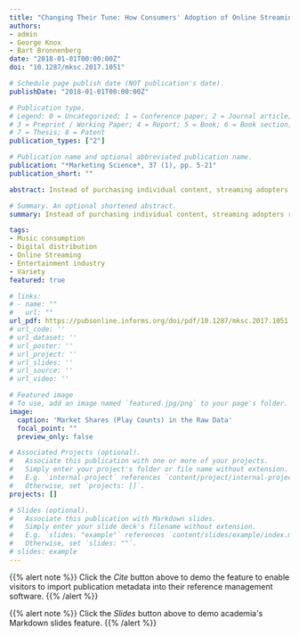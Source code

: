 ```yaml
---
title: "Changing Their Tune: How Consumers' Adoption of Online Streaming Affects Music Consumption and Discovery"
authors:
- admin
- George Knox
- Bart Bronnenberg
date: "2018-01-01T00:00:00Z"
doi: "10.1287/mksc.2017.1051"

# Schedule page publish date (NOT publication's date).
publishDate: "2018-01-01T00:00:00Z"

# Publication type.
# Legend: 0 = Uncategorized; 1 = Conference paper; 2 = Journal article;
# 3 = Preprint / Working Paper; 4 = Report; 5 = Book; 6 = Book section;
# 7 = Thesis; 8 = Patent
publication_types: ["2"]

# Publication name and optional abbreviated publication name.
publication: "*Marketing Science*, 37 (1), pp. 5-21"
publication_short: ""

abstract: Instead of purchasing individual content, streaming adopters rent access to libraries, with content being free at the margin. In this paper, we study how the adoption of music streaming affects consumers’ listening behavior. Using a unique panel data set of individual consumers’ listening histories across many digital music platforms, adoption of streaming leads to very large increases in quantity and diversity of consumption in the first months after adoption. Although the effects attenuate somewhat over time, even after half a year, adopters play substantially more, and more diverse, music. Relative to music ownership where experimentation is expensive, adoption of streaming increases new music discovery, and users’ best discoveries have higher play-rates. We discuss the implications for consumers and producers of music.

# Summary. An optional shortened abstract.
summary: Instead of purchasing individual content, streaming adopters rent access to libraries, with content being free at the margin. In this paper, we study how the adoption of music streaming affects consumers’ listening behavior.

tags:
- Music consumption
- Digital distribution
- Online Streaming
- Entertainment industry
- Variety
featured: true

# links:
# - name: ""
#   url: ""
url_pdf: https://pubsonline.informs.org/doi/pdf/10.1287/mksc.2017.1051
# url_code: ''
# url_dataset: ''
# url_poster: ''
# url_project: ''
# url_slides: ''
# url_source: ''
# url_video: ''

# Featured image
# To use, add an image named `featured.jpg/png` to your page's folder.
image:
  caption: 'Market Shares (Play Counts) in the Raw Data'
  focal_point: ""
  preview_only: false

# Associated Projects (optional).
#   Associate this publication with one or more of your projects.
#   Simply enter your project's folder or file name without extension.
#   E.g. `internal-project` references `content/project/internal-project/index.md`.
#   Otherwise, set `projects: []`.
projects: []

# Slides (optional).
#   Associate this publication with Markdown slides.
#   Simply enter your slide deck's filename without extension.
#   E.g. `slides: "example"` references `content/slides/example/index.md`.
#   Otherwise, set `slides: ""`.
# slides: example
---
```


{{% alert note %}}
Click the *Cite* button above to demo the feature to enable visitors to import publication metadata into their reference management software.
{{% /alert %}}

{{% alert note %}}
Click the *Slides* button above to demo academia's Markdown slides feature.
{{% /alert %}}

<!-- Supplementary notes can be added here, including [code and math](https://sourcethemes.com/academic/docs/writing-markdown-latex/). -->
